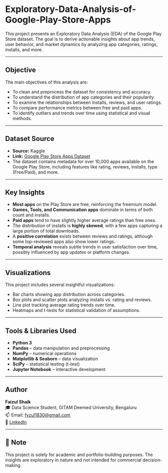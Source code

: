 # Exploratory-Data-Analysis-of-Google-Play-Store-Apps

This project presents an Exploratory Data Analysis (EDA) of the Google Play Store dataset. The goal is to derive actionable insights about app trends, user behavior, and market dynamics by analyzing app categories, ratings, installs, and more.

---

##  Objective

The main objectives of this analysis are:

- To clean and preprocess the dataset for consistency and accuracy.
- To understand the distribution of app categories and their popularity.
- To examine the relationships between installs, reviews, and user ratings.
- To compare performance metrics between free and paid apps.
- To identify outliers and trends over time using statistical and visual methods.

---

##  Dataset Source

- **Source:** Kaggle  
- **Link:** [Google Play Store Apps Dataset](https://www.kaggle.com/datasets/lava18/google-play-store-apps)
- The dataset contains metadata for over 10,000 apps available on the Google Play Store, including features like rating, reviews, installs, type (Free/Paid), and more.

---

##  Key Insights

- **Most apps** on the Play Store are free, reinforcing the freemium model.
- **Games, Tools, and Communication apps** dominate in terms of both count and installs.
- **Paid apps** tend to have slightly higher average ratings than free ones.
- The distribution of installs is **highly skewed**, with a few apps capturing a large portion of total downloads.
- A **positive correlation** exists between reviews and ratings, although some top-reviewed apps also show lower ratings.
- **Temporal analysis** reveals subtle trends in user satisfaction over time, possibly influenced by app updates or platform changes.

---

##  Visualizations

This project includes several insightful visualizations:

- Bar charts showing app distribution across categories.
- Box plots and scatter plots analyzing installs vs. rating and reviews.
- Line plot tracking average rating trends over time.
- Heatmaps and t-tests for statistical validation of assumptions.

---

##  Tools & Libraries Used

- **Python 3**
- **Pandas** – data manipulation and preprocessing
- **NumPy** – numerical operations
- **Matplotlib & Seaborn** – data visualization
- **SciPy** – statistical testing (t-test)
- **Jupyter Notebook** – interactive development

---

##  Author

**Faizul Shaik**  
🎓 Data Science Student, GITAM Deemed University, Bengaluru  
📫 Email: fyzul1830@gmail.com  
🔗 [LinkedIn](https://www.linkedin.com/in/faizul-shaik131/)   

---

## 📌 Note

This project is solely for academic and portfolio-building purposes. The insights are exploratory in nature and not intended for commercial decision-making.
